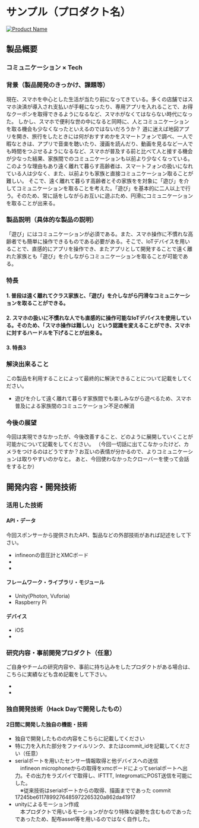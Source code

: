 # サンプル（プロダクト名）

[![Product Name](image.png)](https://www.youtube.com/watch?v=G5rULR53uMk)

## 製品概要
### コミュニケーション ×  Tech

### 背景（製品開発のきっかけ、課題等）
現在、スマホを中心とした生活が当たり前になってきている。多くの店舗ではスマホ決済が導入され支払いが手軽になったり、専用アプリを入れることで、お得なクーポンを取得できるようになるなど、スマホがなくてはならない時代になった。
しかし、スマホで便利な世の中になると同時に、人とコミュニケーションを取る機会も少なくなったといえるのではないだろうか？
道に迷えば地図アプリを開き、旅行をしたときには何がおすすめかをスマートフォンで調べ、一人で暇なときは、アプリで音楽を聴いたり、漫画を読んだり、動画を見るなど一人でも時間をつぶせるようになるなど、スマホが普及する前と比べて人と接する機会が少なった結果、家族間でのコミュニケーションも以前より少なくなっている。このような理由もあり遠く離れて暮らす高齢者は、スマートフォンの扱いになれている人は少なく、また、以前よりも家族と直接コミュニケーション取ることが難しい。
そこで、遠く離れて暮らす高齢者とその家族をを対象に「遊び」を介してコミュニケーションを取ることを考えた。「遊び」を基本的に二人以上で行う。そのため、常に話をしながらお互いに遊ぶため、円滑にコミュニケーションを取ることが出来る。

### 製品説明（具体的な製品の説明）
「遊び」にはコミュニケーションが必須である。また、スマホ操作に不慣れな高齢者でも簡単に操作できるものである必要がある。そこで、IoTデバイスを用いることで、直感的にアプリを操作でき、またアプリとして開発することで遠く離れた家族とも「遊び」を介しながらコミュニケーションを取ることが可能である。

### 特長

#### 1. 普段は遠く離れてクラス家族と、「遊び」を介しながら円滑なコミュニケーションを取ることができる。

#### 2. スマホの扱いに不慣れな人でも直感的に操作可能なIoTデバイスを使用している。そのため、「スマホ操作は難しい」という認識を変えることができ、スマホに対するハードルを下げることが出来る。

#### 3. 特長3


### 解決出来ること
この製品を利用することによって最終的に解決できることについて記載をしてください。
* 遊びを介して遠く離れて暮らす家族間でも楽しみながら遊べるため、スマホ普及による家族間のコミュニケーション不足の解消



### 今後の展望
今回は実現できなかったが、今後改善すること、どのように展開していくことが可能かについて記載をしてください。
（今回一切話に出てこなかったけど、カメラをつけるのはどうですか？お互いの表情が分かるので、よりコミュニケーションは取りやすいのかなと。
あと、今回使わなかったクローバーを使って会話をするとか）

## 開発内容・開発技術
### 活用した技術
#### API・データ
今回スポンサーから提供されたAPI、製品などの外部技術があれば記述をして下さい。

* infineonの音圧計とXMCボード
* 
* 

#### フレームワーク・ライブラリ・モジュール
* Unity(Photon, Vuforia) 
* Raspberry Pi

#### デバイス
* iOS
* 

### 研究内容・事前開発プロダクト（任意）
ご自身やチームの研究内容や、事前に持ち込みをしたプロダクトがある場合は、こちらに実績なども含め記載をして下さい。

* 
* 


### 独自開発技術（Hack Dayで開発したもの）
#### 2日間に開発した独自の機能・技術
* 独自で開発したものの内容をこちらに記載してください
* 特に力を入れた部分をファイルリンク、またはcommit_idを記載してください（任意）
* serialポートを用いたセンサー情報取得と他デバイスへの送信<br>
　infineon microphoneからの取得をxmcボードによってserialポートへ出力。その出力をラズパイで取得し、IFTTT, IntegromatにPOST送信を可能にした。<br>
　※従来技術はserialポートからの取得、描画までであった
  commit 17245be6117899276485972265320a862da41917
* unityによるモーション作成<br>
　本プロダクトで用いるモーションがかなり特殊な姿勢を含むものであったであったため、配布asset等を用いるのではなく自作した。
